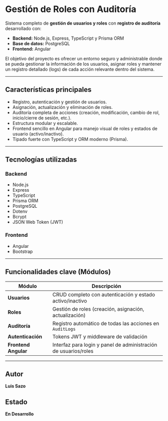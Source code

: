 # Gestión de Roles con Auditoría

Sistema completo de **gestión de usuarios y roles** con **registro de auditoría** desarrollado con:

* **Backend:** Node.js, Express, TypeScript y Prisma ORM
* **Base de datos:** PostgreSQL
* **Frontend:** Angular

El objetivo del proyecto es ofrecer un entorno seguro y administrable donde se pueda gestionar la información de los usuarios, asignar roles y mantener un registro detallado (logs) de cada acción relevante dentro del sistema.

---

## Características principales

*  Registro, autenticación y gestión de usuarios.
*  Asignación, actualización y eliminación de roles.
*  Auditoría completa de acciones (creación, modificación, cambio de rol, inicio/cierre de sesión, etc.).
*  Estructura modular y escalable.
*  Frontend sencillo en Angular para manejo visual de roles y estados de usuario (activo/inactivo).
*  Tipado fuerte con TypeScript y ORM moderno (Prisma).

---

## Tecnologías utilizadas

### **Backend**

* Node.js
* Express
* TypeScript
* Prisma ORM
* PostgreSQL
* Dotenv
* Bcrypt
* JSON Web Token (JWT)

### **Frontend**

* Angular
* Bootstrap

---

## Funcionalidades clave (Módulos)

| Módulo                | Descripción                                                     |
| ----------------------| --------------------------------------------------------------- |
| **Usuarios**          | CRUD completo con autenticación y estado activo/inactivo        |
| **Roles**             | Gestión de roles (creación, asignación, actualización)          |
| **Auditoría**         | Registro automático de todas las acciones en `AuditLogs`        |
| **Autenticación**     | Tokens JWT y middleware de validación                           |
| **Frontend Angular**  | Interfaz para login y panel de administración de usuarios/roles |

---

## Autor

**Luis Sazo**

## Estado

**En Desarrollo**
